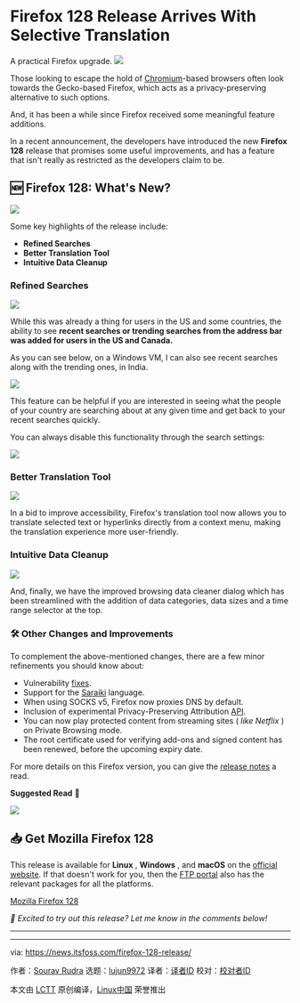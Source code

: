 [#]: subject: "Firefox 128 Release Arrives With Selective Translation"
[#]: via: "https://news.itsfoss.com/firefox-128-release/"
[#]: author: "Sourav Rudra https://news.itsfoss.com/author/sourav/"
[#]: collector: "lujun9972/lctt-scripts-1705972010"
[#]: translator: " "
[#]: reviewer: " "
[#]: publisher: " "
[#]: url: " "

Firefox 128 Release Arrives With Selective Translation
======
A practical Firefox upgrade.
[![][1]][2]

Those looking to escape the hold of [Chromium][3]-based browsers often look towards the Gecko-based Firefox, which acts as a privacy-preserving alternative to such options.

And, it has been a while since Firefox received some meaningful feature additions.

In a recent announcement, the developers have introduced the new **Firefox 128** release that promises some useful improvements, and has a feature that isn't really as restricted as the developers claim to be.

## 🆕 Firefox 128: What's New?

![][4]

Some key highlights of the release include:

  * **Refined Searches**
  * **Better Translation Tool**
  * **Intuitive Data Cleanup**



### Refined Searches

![][5]

While this was already a thing for users in the US and some countries, the ability to see **recent searches or trending searches from the address bar was added for users in the US and Canada.**

As you can see below, on a Windows VM, I can also see recent searches along with the trending ones, in India.

![][6]

This feature can be helpful if you are interested in seeing what the people of your country are searching about at any given time and get back to your recent searches quickly.

You can always disable this functionality through the search settings:

![][7]

### Better Translation Tool

![][8]

In a bid to improve accessibility, Firefox's translation tool now allows you to translate selected text or hyperlinks directly from a context menu, making the translation experience more user-friendly.

### Intuitive Data Cleanup

![][9]

And, finally, we have the improved browsing data cleaner dialog which has been streamlined with the addition of data categories, data sizes and a time range selector at the top.

### 🛠️ Other Changes and Improvements

To complement the above-mentioned changes, there are a few minor refinements you should know about:

  * Vulnerability [fixes][10].
  * Support for the [Saraiki][11] language.
  * When using SOCKS v5, Firefox now proxies DNS by default.
  * Inclusion of experimental Privacy-Preserving Attribution [API][12].
  * You can now play protected content from streaming sites ( _like Netflix_ ) on Private Browsing mode.
  * The root certificate used for verifying add-ons and signed content has been renewed, before the upcoming expiry date.



For more details on this Firefox version, you can give the [release notes][13] a read.

**Suggested Read** 📖

![][14]

## 📥 Get Mozilla Firefox 128

This release is available for **Linux** , **Windows** , and **macOS** on the [official website][15]. If that doesn't work for you, then the [FTP portal][16] also has the relevant packages for all the platforms.

[Mozilla Firefox 128][17]

_💬 Excited to try out this release? Let me know in the comments below!_

* * *

--------------------------------------------------------------------------------

via: https://news.itsfoss.com/firefox-128-release/

作者：[Sourav Rudra][a]
选题：[lujun9972][b]
译者：[译者ID](https://github.com/译者ID)
校对：[校对者ID](https://github.com/校对者ID)

本文由 [LCTT](https://github.com/LCTT/TranslateProject) 原创编译，[Linux中国](https://linux.cn/) 荣誉推出

[a]: https://news.itsfoss.com/author/sourav/
[b]: https://github.com/lujun9972
[1]: https://news.itsfoss.com/assets/images/pikapods-banner-v3.webp
[2]: https://www.pikapods.com/?utm_campaign=banner-2024-05&utm_source=itsfoss
[3]: https://www.chromium.org/
[4]: https://news.itsfoss.com/content/images/2024/07/Firefox_128_a.png
[5]: https://news.itsfoss.com/content/images/2024/07/Firefox_128_b-1.png
[6]: https://news.itsfoss.com/content/images/2024/07/Firefox_128_b2.png
[7]: https://news.itsfoss.com/content/images/2024/07/search-settings-firefox.jpg
[8]: https://news.itsfoss.com/content/images/2024/07/Firefox_128_c.png
[9]: https://news.itsfoss.com/content/images/2024/07/Firefox_128_d.png
[10]: https://www.mozilla.org/en-US/security/advisories/mfsa2024-29/
[11]: https://en.wikipedia.org/wiki/Saraiki_language
[12]: https://support.mozilla.org/en-US/kb/privacy-preserving-attribution
[13]: https://www.mozilla.org/en-US/firefox/128.0/releasenotes/
[14]: https://itsfoss.com/content/images/size/w256h256/2022/12/android-chrome-192x192.png
[15]: https://www.mozilla.org/firefox/download/thanks/
[16]: https://ftp.mozilla.org/pub/firefox/releases/128.0/
[17]: https://www.mozilla.org/en-US/firefox/download/thanks/
